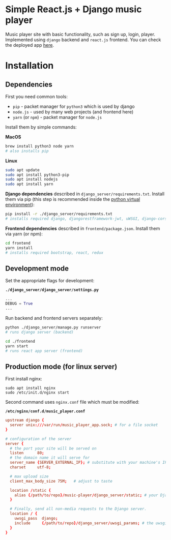 # Simple React.js + Django music player

Music player site with basic functionality, such as sign up, login, player. Implemented using `django` backend and `react.js` frontend.
You can check the deployed app [here](http://34.77.191.34/).

# Installation

## Dependencies

First you need common tools:

- `pip` - packet manager for `python3` which is used by django
- `node.js` - used by many web projects (and frontend here)
- `yarn` (or `npm`) - packet manager for `node.js`

Install them by simple commands:

**MacOS**
```zsh
brew install python3 node yarn
# also installs pip
```
**Linux**
```bash
sudo apt update
sudo apt install python3-pip
sudo apt install nodejs
sudo apt install yarn
```

**Django dependencies** described in `django_server/requirements.txt`.
Install them via pip
(this step is recommended inside the [python virtual environment](https://docs.python.org/3/tutorial/venv.html)):
```bash
pip install -r ./django_server/requirements.txt
# installs required django, djangorestframework-jwt, uWSGI, django-cors-headers
```

**Frontend dependencies** described in `frontend/package.json`.
Install them via yarn (or npm):
```bash
cd frontend
yarn install
# installs required bootstrap, react, redux
```

## Development mode

Set the appropriate flags for development:

**`./django_server/django_server/settings.py`**
```python
...
DEBUG = True
...
```

Run backend and frontend servers separately:
```bash
python ./django_server/manage.py runserver
# runs django server (backend)
```
```bash
cd ./frontend
yarn start
# runs react app server (frontend)
```

## Production mode (for linux server)

First install nginx:
```
sudo apt install nginx
sudo /etc/init.d/nginx start
```

Second command uses `nginx.conf` file which must be modified:

**`/etc/nginx/conf.d/music_player.conf`**
```conf
upstream django {
  server unix:///var/run/music_player_app.sock; # for a file socket
}

# configuration of the server
server {
  # the port your site will be served on
  listen      80;
  # the domain name it will serve for
  server_name {SERVER_EXTERNAL_IP}; # substitute with your machine's IP address or FQDN
  charset     utf-8;

  # max upload size
  client_max_body_size 75M;   # adjust to taste

  location /static {
    alias {/path/to/repo}/music-player/django_server/static; # your Django project's static files - amend as required
  }

  # Finally, send all non-media requests to the Django server.
  location / {
    uwsgi_pass  django;
    include     {/path/to/repo}/django_server/uwsgi_params; # the uwsgi_params file you installed
  }
}
```

